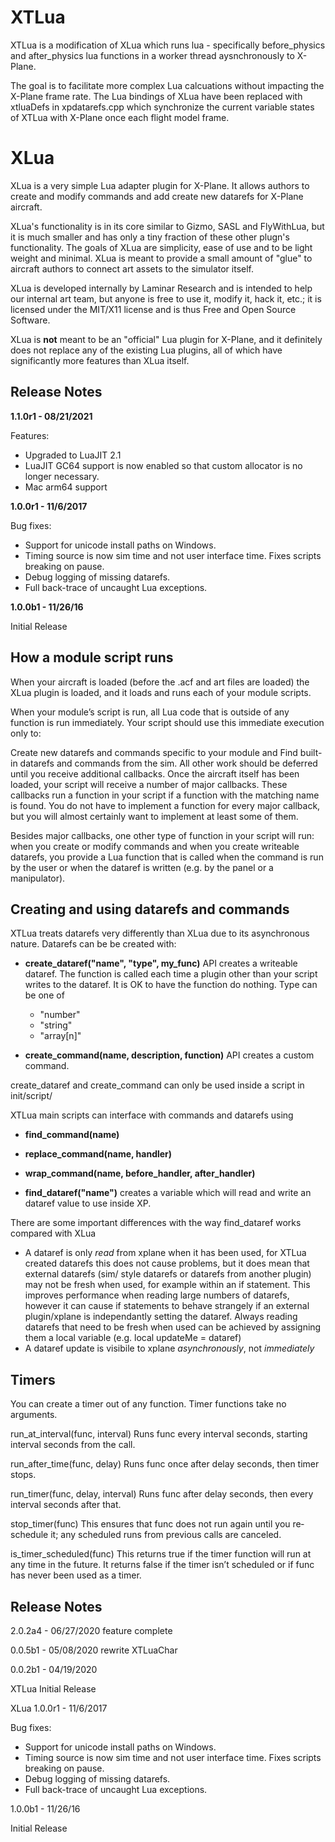 XTLua
====

XTLua is a modification of XLua which runs lua - specifically before_physics and after_physics lua functions in a worker thread aysnchronously to X-Plane.

The goal is to facilitate more complex Lua calcuations without impacting the X-Plane frame rate. The Lua bindings of XLua have been replaced with xtluaDefs in xpdatarefs.cpp which synchronize the current variable states of XTLua with X-Plane once each flight model frame.


XLua
====

XLua is a very simple Lua adapter plugin for X-Plane. It allows authors to create and modify commands and add create new datarefs for X-Plane aircraft.

XLua's functionality is in its core similar to Gizmo, SASL and FlyWithLua, but it is much smaller and has only a tiny fraction of these other plugn's functionality. The goals of XLua are simplicity, ease of use and to be light weight and minimal. XLua is meant to provide a small amount of "glue" to aircraft authors to connect art assets to the simulator itself.

XLua is developed internally by Laminar Research and is intended to help our internal art team, but anyone is free to use it, modify it, hack it, etc.; it is licensed under the MIT/X11 license and is thus Free and Open Source Software.

XLua is **not** meant to be an "official" Lua plugin for X-Plane, and it definitely does not replace any of the existing Lua plugins, all of which have significantly more features than XLua itself.

## Release Notes

**1.1.0r1 - 08/21/2021**

Features:
 * Upgraded to LuaJIT 2.1
 * LuaJIT GC64 support is now enabled so that custom allocator is no longer necessary.
 * Mac arm64 support

**1.0.0r1 - 11/6/2017**

Bug fixes:
 * Support for unicode install paths on Windows.
 * Timing source is now sim time and not user interface time. Fixes scripts breaking on pause.
 * Debug logging of missing datarefs.
 * Full back-trace of uncaught Lua exceptions.

**1.0.0b1 - 11/26/16**

Initial Release

How a module script runs
--

When your aircraft is loaded (before the .acf and art files are loaded) the XLua plugin is loaded, and it loads and runs each of your module scripts.

When your module’s script is run, all Lua code that is outside of any function is run immediately. Your script should use this immediate execution only to:

Create new datarefs and commands specific to your module and
Find built­-in datarefs and commands from the sim. All other work should be deferred until you receive additional callbacks.
Once the aircraft itself has been loaded, your script will receive a number of major callbacks. These callbacks run a function in your script if a function with the matching name is found. You do not have to implement a function for every major callback, but you will almost certainly want to implement at least some of them.

Besides major callbacks, one other type of function in your script will run: when you create or modify commands and when you create writeable datarefs, you provide a Lua function that is called when the command is run by the user or when the dataref is written (e.g. by the panel or a manipulator).

Creating and using datarefs and commands
--

XTLua treats datarefs very differently than XLua due to its asynchronous nature.
Datarefs can be be created with:
- **create_dataref("name", "type", my_func)** API creates a writeable dataref.  The function is called each time a plugin other than your script writes to the dataref.  It is OK to have the function do nothing.
Type can be one of
  - "number"
  - "string"
  - "array[n]"

- **create_command(name, description, function)** API creates a custom command.

create_dataref and create_command can only be used inside a script in init/script/ 

XTLua main scripts can interface with commands and datarefs using
- **find_command(name)**
- **replace_command(name, handler)**
- **wrap_command(name, before_handler, after_handler)**

- **find_dataref("name")** creates a variable which will read and write an dataref value to use inside XP.

There are some important differences with the way find_dataref works compared with XLua
 - A dataref is only _read_ from xplane when it has been used, for XTLua created datarefs this does not cause problems, but it does mean that external datarefs (sim/ style datarefs or datarefs from another plugin) may not be fresh when used, for example within an if statement. This improves performance when reading large numbers of datarefs, however it can cause if statements to behave strangely if an external plugin/xplane is independantly setting the dataref. Always reading datarefs that need to be fresh when used can be achieved by assigning them a local variable (e.g. local updateMe = dataref)
 - A dataref update is visibile to xplane _asynchronously_, not _immediately_ 

Timers
--

You can create a timer out of any function. Timer functions take no arguments.

run_at_interval(func, interval)
Runs func every interval seconds, starting interval seconds from the call.

run_after_time(func, delay)
Runs func once after delay seconds, then timer stops.

run_timer(func, delay, interval)
Runs func after delay seconds, then every interval seconds after that.

stop_timer(func)
This ensures that func does not run again until you re­schedule it; any scheduled runs from previous calls are canceled.

is_timer_scheduled(func)
This returns true if the timer function will run at any time in the future. It returns false if the timer isn’t scheduled or if func has never been used as a timer.


Release Notes
-----------------

2.0.2a4 - 06/27/2020
feature complete

0.0.5b1 -  05/08/2020
rewrite XTLuaChar

0.0.2b1 -  04/19/2020

XTLua Initial Release

XLua 1.0.0r1 - 11/6/2017

Bug fixes:
 * Support for unicode install paths on Windows.
 * Timing source is now sim time and not user interface time. Fixes scripts breaking on pause.
 * Debug logging of missing datarefs.
 * Full back-trace of uncaught Lua exceptions.

1.0.0b1 - 11/26/16

Initial Release
